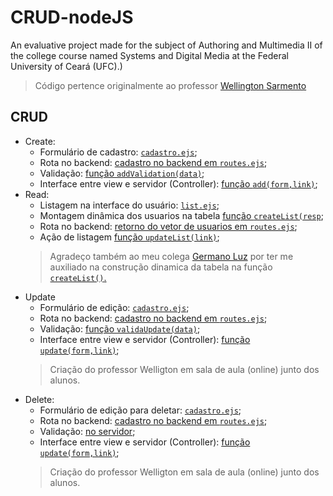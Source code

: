# CRUD-nodeJS
An evaluative project made for the subject of Authoring and Multimedia II of the college course named Systems and Digital Media at the Federal University of Ceará (UFC).)

> Código pertence originalmente ao professor [Wellington Sarmento](https://github.com/wwagner33)

## CRUD
* Create:
  * Formulário de cadastro: [`cadastro.ejs`](https://github.com/VaneskaSousa/CRUD-nodeJS/blob/865548e8e5ee303d1888eb685a7fa63e4cedc2a7/views/pages/cadastro.ejs#L80);
  * Rota no backend: [cadastro no backend em `routes.ejs`](https://github.com/VaneskaSousa/CRUD-nodeJS/blob/865548e8e5ee303d1888eb685a7fa63e4cedc2a7/routes.js#L112);
  * Validação: [função `addValidation(data)`](https://github.com/VaneskaSousa/CRUD-nodeJS/blob/865548e8e5ee303d1888eb685a7fa63e4cedc2a7/public/script.js#L31);
  * Interface entre view e servidor (Controller): [função `add(form,link)`](https://github.com/VaneskaSousa/CRUD-nodeJS/blob/865548e8e5ee303d1888eb685a7fa63e4cedc2a7/public/script.js#L296);
* Read:
  * Listagem na interface do usuário: [`list.ejs`](https://github.com/VaneskaSousa/CRUD-nodeJS/blob/865548e8e5ee303d1888eb685a7fa63e4cedc2a7/views/pages/list.ejs#L19);
  * Montagem dinâmica dos usuarios na tabela [função `createList(resp`](https://github.com/VaneskaSousa/CRUD-nodeJS/blob/865548e8e5ee303d1888eb685a7fa63e4cedc2a7/public/script.js#L375);
  * Rota no backend: [retorno do vetor de usuarios em `routes.ejs`](https://github.com/VaneskaSousa/CRUD-nodeJS/blob/865548e8e5ee303d1888eb685a7fa63e4cedc2a7/routes.js#L135);
  * Ação de listagem [função `updateList(link)`](https://github.com/VaneskaSousa/CRUD-nodeJS/blob/865548e8e5ee303d1888eb685a7fa63e4cedc2a7/public/script.js#L334);
  > Agradeço também ao meu colega [Germano Luz](https://github.com/germanoluz) por ter me auxiliado na construção dinamica da tabela na função [`createList()`.](https://github.com/VaneskaSousa/CRUD-nodeJS/blob/865548e8e5ee303d1888eb685a7fa63e4cedc2a7/public/script.js#L375)
* Update
  * Formulário de edição: [`cadastro.ejs`](https://github.com/VaneskaSousa/CRUD-nodeJS/blob/865548e8e5ee303d1888eb685a7fa63e4cedc2a7/views/pages/cadastro.ejs#L5);
  * Rota no backend: [cadastro no backend em `routes.ejs`](https://github.com/VaneskaSousa/CRUD-nodeJS/blob/865548e8e5ee303d1888eb685a7fa63e4cedc2a7/routes.js#L100);
  * Validação: [função `validaUpdate(data)`](https://github.com/VaneskaSousa/CRUD-nodeJS/blob/865548e8e5ee303d1888eb685a7fa63e4cedc2a7/public/script.js#L6);
  * Interface entre view e servidor (Controller): [função `update(form,link)`](https://github.com/VaneskaSousa/CRUD-nodeJS/blob/865548e8e5ee303d1888eb685a7fa63e4cedc2a7/public/script.js#L80);
  > Criação do professor Welligton em sala de aula (online) junto dos alunos.
* Delete:
  * Formulário de edição para deletar: [`cadastro.ejs`](https://github.com/VaneskaSousa/CRUD-nodeJS/blob/865548e8e5ee303d1888eb685a7fa63e4cedc2a7/views/pages/cadastro.ejs#L5);
  * Rota no backend: [cadastro no backend em `routes.ejs`](https://github.com/VaneskaSousa/CRUD-nodeJS/blob/865548e8e5ee303d1888eb685a7fa63e4cedc2a7/routes.js#L44);
  * Validação: [no servidor](https://github.com/VaneskaSousa/CRUD-nodeJS/blob/865548e8e5ee303d1888eb685a7fa63e4cedc2a7/routes.js#L48);
  * Interface entre view e servidor (Controller): [função `update(form,link)`](https://github.com/VaneskaSousa/CRUD-nodeJS/blob/865548e8e5ee303d1888eb685a7fa63e4cedc2a7/public/script.js#L80);
  > Criação do professor Welligton em sala de aula (online) junto dos alunos.

